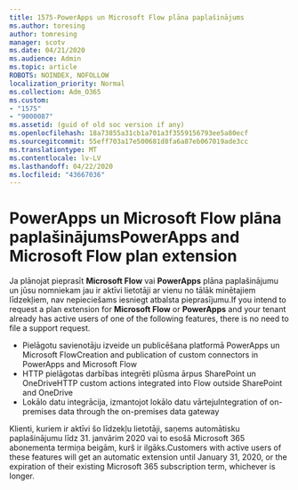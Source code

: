 ```yaml
---
title: 1575-PowerApps un Microsoft Flow plāna paplašinājums
ms.author: toresing
author: tomresing
manager: scotv
ms.date: 04/21/2020
ms.audience: Admin
ms.topic: article
ROBOTS: NOINDEX, NOFOLLOW
localization_priority: Normal
ms.collection: Adm_O365
ms.custom:
- "1575"
- "9000087"
ms.assetid: (guid of old soc version if any)
ms.openlocfilehash: 18a73855a31cb1a701a3f3559156793ee5a80ecf
ms.sourcegitcommit: 55eff703a17e500681d8fa6a87eb067019ade3cc
ms.translationtype: MT
ms.contentlocale: lv-LV
ms.lasthandoff: 04/22/2020
ms.locfileid: "43667036"
---
```

# <a name="powerapps-and-microsoft-flow-plan-extension"></a><span data-ttu-id="00ce8-102">PowerApps un Microsoft Flow plāna paplašinājums</span><span class="sxs-lookup"><span data-stu-id="00ce8-102">PowerApps and Microsoft Flow plan extension</span></span>

<span data-ttu-id="00ce8-103">Ja plānojat pieprasīt **Microsoft Flow** vai **PowerApps** plāna paplašinājumu un jūsu nomniekam jau ir aktīvi lietotāji ar vienu no tālāk minētajiem līdzekļiem, nav nepieciešams iesniegt atbalsta pieprasījumu.</span><span class="sxs-lookup"><span data-stu-id="00ce8-103">If you intend to request a plan extension for **Microsoft Flow** or **PowerApps** and your tenant already has active users of one of the following features, there is no need to file a support request.</span></span>

- <span data-ttu-id="00ce8-104">Pielāgotu savienotāju izveide un publicēšana platformā PowerApps un Microsoft Flow</span><span class="sxs-lookup"><span data-stu-id="00ce8-104">Creation and publication of custom connectors in PowerApps and Microsoft Flow</span></span>
- <span data-ttu-id="00ce8-105">HTTP pielāgotas darbības integrēti plūsma ārpus SharePoint un OneDrive</span><span class="sxs-lookup"><span data-stu-id="00ce8-105">HTTP custom actions integrated into Flow outside SharePoint and OneDrive</span></span>
- <span data-ttu-id="00ce8-106">Lokālo datu integrācija, izmantojot lokālo datu vārteju</span><span class="sxs-lookup"><span data-stu-id="00ce8-106">Integration of on-premises data through the on-premises  data gateway</span></span>

<span data-ttu-id="00ce8-107">Klienti, kuriem ir aktīvi šo līdzekļu lietotāji, saņems automātisku paplašinājumu līdz 31. janvārim 2020 vai to esošā Microsoft 365 abonementa termiņa beigām, kurš ir ilgāks.</span><span class="sxs-lookup"><span data-stu-id="00ce8-107">Customers with active users of these features will get an automatic extension until January 31, 2020, or the expiration of their existing Microsoft 365 subscription term, whichever is longer.</span></span>